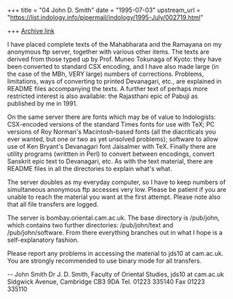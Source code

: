 +++
title = "04 John D. Smith"
date = "1995-07-03"
upstream_url = "https://list.indology.info/pipermail/indology/1995-July/002719.html"

+++
[Archive link](https://list.indology.info/pipermail/indology/1995-July/002719.html)

I have placed complete texts of the Mahabharata and the Ramayana on my
anonymous ftp server, together with various other items. The texts are
derived from those typed up by Prof. Muneo Tokunaga of Kyoto: they have
been converted to standard CSX encoding, and I have also made large (in
the case of the MBh, VERY large) numbers of corrections. Problems,
limitations, ways of converting to printed Devanagari, etc., are explained
in README files accompanying the texts. A further text of perhaps more
restricted interest is also available: the Rajasthani epic of Pabuji as
published by me in 1991. 

On the same server there are fonts which may be of value to Indologists: 
CSX-encoded versions of the standard Times fonts for use with TeX; PC
versions of Roy Norman's Macintosh-based fonts (all the diacriticals you
ever wanted, but one or two as yet unsolved problems); software to allow
use of Ken Bryant's Devanagari font Jaisalmer with TeX. Finally there are
utility programs (writtten in Perl) to convert between encodings, convert
Sanskrit epic text to Devanagari, etc. As with the text material, there
are README files in all the directories to explain what's what.

The server doubles as my everyday computer, so I have to keep numbers of 
simultaneous anonymous ftp accesses very low. Please be patient if you 
are unable to reach the material you want at the first attempt. Please 
note also that all file transfers are logged.

The server is bombay.oriental.cam.ac.uk. The base directory is /pub/john,
which contains two further directories: /pub/john/text and
/pub/john/software. From there everything branches out in what I hope is a
self-explanatory fashion. 

Please report any problems in accessing the material to jds10 at cam.ac.uk. 
You are strongly recommended to use binary mode for all transfers.

--
John Smith             Dr J. D. Smith, Faculty of Oriental Studies,
jds10 at cam.ac.uk        Sidgwick Avenue, Cambridge CB3 9DA
                       Tel. 01223 335140   Fax 01223 335110






